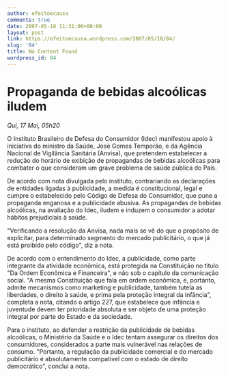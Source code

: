 ```yaml
---
author: efeitoecausa
comments: true
date: 2007-05-18 11:31:00+00:00
layout: post
link: https://efeitoecausa.wordpress.com/2007/05/18/84/
slug: '84'
title: No Content Found
wordpress_id: 84
---
```


>

#  Propaganda de bebidas alcoólicas iludem  

                                     

  

  _Qui, 17 Mai, 05h20_

    

 

O Instituto Brasileiro de Defesa do Consumidor (Idec) manifestou apoio à iniciativa do ministro da Saúde, José Gomes Temporão, e da Agência Nacional de Vigilância Sanitária (Anvisa), que pretendem estabelecer a redução do horário de exibição de propagandas de bebidas alcoólicas para combater o que consideram um grave problema de saúde pública do País. 

De acordo com nota divulgada pelo instituto, contrariando as declarações de entidades ligadas à publicidade, a medida é constitucional, legal e cumpre o estabelecido pelo Código de Defesa do Consumidor, que pune a propaganda enganosa e a publicidade abusiva. As propagandas de bebidas alcoólicas, na avaliação do Idec, iludem e induzem o consumidor a adotar hábitos prejudiciais à saúde.

"Verificando a resolução da Anvisa, nada mais se vê do que o propósito de explicitar, para determinado segmento do mercado publicitário, o que já está proibido pelo código", diz a nota.

De acordo com o entendimento do Idec, a publicidade, como parte integrante da atividade econômica, está protegida na Constituição no título "Da Ordem Econômica e Financeira", e não sob o capítulo da comunicação social. "A mesma Constituição que fala em ordem econômica, e, portanto, admite mecanismos como marketing e publicidade, também tutela as liberdades, o direito à saúde, e prima pela proteção integral da infância", completa a nota, citando o artigo 227, que estabelece que infância e juventude devem ter prioridade absoluta e ser objeto de uma proteção integral por parte do Estado e da sociedade.

Para o instituto, ao defender a restrição da publicidade de bebidas alcoólicas, o Ministério da Saúde e o Idec tentam assegurar os direitos dos consumidores, considerados a parte mais vulnerável nas relações de consumo. "Portanto, a regulação da publicidade comercial e do mercado publicitário é absolutamente compatível com o estado de direito democrático", conclui a nota. 
